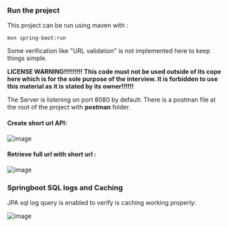 ### Run the project
This project can be run using maven with :
```shell
mvn spring-boot:run
```

Some verification like "URL validation" is not implemented here to keep things simple. 

**LICENSE WARNING!!!!!!!!!**
**This code must not be used outside of its cope here which is for the sole purpose of the interview. It is forbidden to use this material as it is stated by its owner!!!!!!**

The Server is listening on port 8080 by default:
There is a postman file at the root of the project with **postman** folder.

#### Create short url API:
![image](https://github.com/user-attachments/assets/c82be8a3-986d-4054-92b4-16eb50943f29)

#### Retrieve full url with short url :
![image](https://github.com/user-attachments/assets/9dbf0db0-4951-43a5-b869-9ad86b81aa96)

### Springboot SQL logs and Caching
JPA  sql log query is enabled to verify is caching working properly:

![image](https://github.com/user-attachments/assets/afafb9cc-599e-4017-a63e-92c7181b377b)

